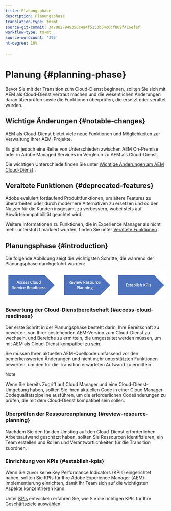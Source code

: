 ```yaml
---
title: Planungsphase
description: Planungsphase
translation-type: tm+mt
source-git-commit: 3478827949356c4a4f5133b54c6cf809f416efef
workflow-type: tm+mt
source-wordcount: '395'
ht-degree: 10%

---
```



# Planung {#planning-phase}

Bevor Sie mit der Transition zum Cloud-Dienst beginnen, sollten Sie sich mit AEM als Cloud-Dienst vertraut machen und die wesentlichen Änderungen daran überprüfen sowie die Funktionen überprüfen, die ersetzt oder veraltet wurden.

## Wichtige Änderungen {#notable-changes}

AEM als Cloud-Dienst bietet viele neue Funktionen und Möglichkeiten zur Verwaltung Ihrer AEM-Projekte.

Es gibt jedoch eine Reihe von Unterschieden zwischen AEM On-Premise oder in Adobe Managed Services im Vergleich zu AEM als Cloud-Dienst.

Die wichtigen Unterschiede finden Sie unter [Wichtige Änderungen am AEM Cloud-Dienst](https://docs.adobe.com/content/help/de-DE/experience-manager-cloud-service/release-notes/aem-cloud-changes.html) .

## Veraltete Funktionen {#deprecated-features}

Adobe evaluiert fortlaufend Produktfunktionen, um ältere Features zu überarbeiten oder durch modernere Alternativen zu ersetzen und so den Nutzen für die Kunden insgesamt zu verbessern, wobei stets auf Abwärtskompatibilität geachtet wird.

Weitere Informationen zu Funktionen, die in Experience Manager als nicht mehr unterstützt markiert wurden, finden Sie unter [Veraltete Funktionen](https://docs.adobe.com/content/help/en/experience-manager-cloud-service/release-notes/deprecated-removed-features.html#deprecated-features) .

## Planungsphase {#introduction}

Die folgende Abbildung zeigt die wichtigsten Schritte, die während der Planungsphase durchgeführt wurden:

![image](/help/move-to-cloud-service/assets/planning-phaseimg1.png)

### Bewertung der Cloud-Dienstbereitschaft {#access-cloud-readiness}

Der erste Schritt in der Planungsphase besteht darin, Ihre Bereitschaft zu bewerten, von Ihrer bestehenden AEM-Version zum Cloud-Dienst zu wechseln, und Bereiche zu ermitteln, die umgestaltet werden müssen, um mit AEM als Cloud-Dienst kompatibel zu sein.

Sie müssen Ihren aktuellen AEM-Quellcode umfassend vor den bemerkenswerten Änderungen und nicht mehr unterstützten Funktionen bewerten, um den für die Transition erwarteten Aufwand zu ermitteln.

>[!NOTE]
>Wenn Sie bereits Zugriff auf Cloud Manager und eine Cloud-Dienst-Umgebung haben, sollten Sie Ihren aktuellen Code in einer Cloud Manager-Codequalitätspipeline ausführen, um die erforderlichen Codeänderungen zu prüfen, die mit dem Cloud-Dienst kompatibel sein sollen.

### Überprüfen der Ressourcenplanung {#review-resource-planning}

Nachdem Sie den für den Umstieg auf den Cloud-Dienst erforderlichen Arbeitsaufwand geschätzt haben, sollten Sie Ressourcen identifizieren, ein Team erstellen und Rollen und Verantwortlichkeiten für die Transition zuordnen.

### Einrichtung von KPIs {#establish-kpis}

Wenn Sie zuvor keine Key Performance Indicators (KPIs) eingerichtet haben, sollten Sie KPIs für Ihre Adobe Experience Manager (AEM)-Implementierung einrichten, damit Ihr Team sich auf die wichtigsten Aspekte konzentrieren kann.

Unter [KPIs](https://guided.adobe.com/welcome/aem/part6.html) entwickeln erfahren Sie, wie Sie die richtigen KPIs für Ihre Geschäftsziele auswählen.

